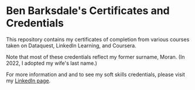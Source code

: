 # Ben Barksdale's Certificates and Credentials

This repository contains my certificates of completion from various courses taken on Dataquest, LinkedIn Learning, and Coursera. 

Note that most of these credentials reflect my former surname, Moran. (In 2022, I adopted my wife's last name.)

For more information and and to see my soft skills credentials, please visit my [LinkedIn page](https://www.linkedin.com/in/ben-moran-barksdale-ph-d-83a449175/).
